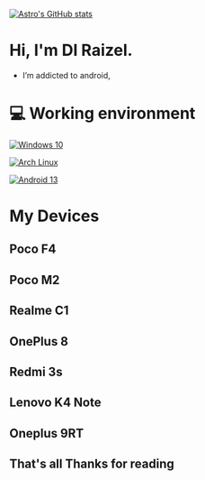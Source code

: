 [![Astro's GitHub stats](https://github-readme-stats.vercel.app/api?username=acex69)](https://github.com/acex68/github-readme-stats) 

  

 # Hi, I'm DI Raizel.  

  

  - I’m addicted to android,  

  

    

  

  # 💻 Working environment  

  

  [![Windows 10](https://img.shields.io/badge/Windows%2011-00adef?style=flat-square&logo=windows&logoColor=ffffff)](https://www.microsoft.com/en-us/windows/windows-10)  

  

  [![Arch Linux](https://img.shields.io/badge/Arch%20Linux-1793d0?style=flat-square&logo=arch-linux&logoColor=ffffff)](https://archlinux.org)  

  

  [![Android 13](https://img.shields.io/badge/Android%2012-3ddc84?style=flat-square&logo=android&logoColor=ffffff)](https://www.android.com/android-13/) 

   

  # My Devices 

  ## Poco F4  

  ## Poco M2 

  ## Realme C1 

  ## OnePlus 8  

  ## Redmi 3s  

  ## Lenovo K4 Note  

  ## Oneplus 9RT 

   

 ## That's all Thanks for reading 
